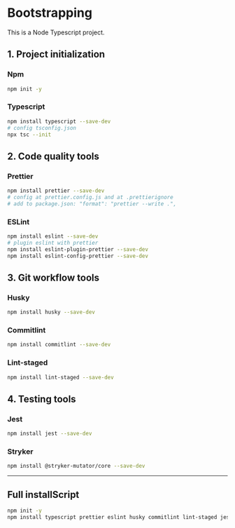 # Bootstrapping

This is a Node Typescript project.

## 1. Project initialization

### Npm

```bash
npm init -y
```

### Typescript

```bash
npm install typescript --save-dev
# config tsconfig.json
npx tsc --init
```

## 2. Code quality tools

### Prettier

```bash
npm install prettier --save-dev
# config at prettier.config.js and at .prettierignore
# add to package.json: "format": "prettier --write .",
```

### ESLint

```bash
npm install eslint --save-dev
# plugin eslint with prettier
npm install eslint-plugin-prettier --save-dev
npm install eslint-config-prettier --save-dev
```

## 3. Git workflow tools

### Husky

```bash
npm install husky --save-dev
```

### Commitlint

```bash
npm install commitlint --save-dev
```

### Lint-staged

```bash
npm install lint-staged --save-dev
```

## 4. Testing tools

### Jest

```bash
npm install jest --save-dev
```

### Stryker

```bash
npm install @stryker-mutator/core --save-dev
```

---

## Full installScript

```bash
npm init -y
npm install typescript prettier eslint husky commitlint lint-staged jest @stryker-mutator/core --save-dev
```
